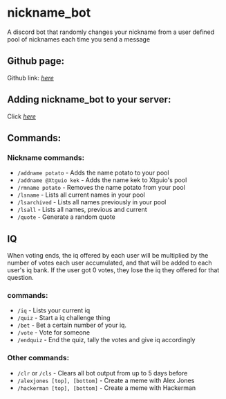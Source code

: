 # nickname_bot
A discord bot that randomly changes your nickname from a user defined pool of nicknames each time you send a message

## Github page:
Github link: *[here](https://github.com/RyanTheNerd/nickname_bot)*

## Adding nickname_bot to your server:
Click *[here](https://discordapp.com/oauth2/authorize?client_id=504395357472686099&permissions=201554944&scope=bot)*

## Commands:

### Nickname commands:
* `/addname potato` - Adds the name potato to your pool
* `/addname @Xtguio kek` - Adds the name kek to Xtguio's pool
* `/rmname potato` - Removes the name potato from your pool
* `/lsname` - Lists all current names in your pool
* `/lsarchived` - Lists all names previously in your pool
* `/lsall` - Lists all names, previous and current
* `/quote` - Generate a random quote

## IQ
When voting ends, the iq offered by each user will be multiplied by the
number of votes each user accumulated, and that will be added to each
user's iq bank.
If the user got 0 votes, they lose the iq they offered for that question.

### commands:
* `/iq` - Lists your current iq
* `/quiz` - Start a iq challenge thing
* `/bet` - Bet a certain number of your iq. 
* `/vote` - Vote for someone
* `/endquiz` - End the quiz, tally the votes and give iq accordingly

### Other commands:
* `/clr` or `/cls` - Clears all bot output from up to 5 days before
* `/alexjones [top], [bottom]` - Create a meme with Alex Jones
* `/hackerman [top], [bottom]` - Create a meme with Hackerman

